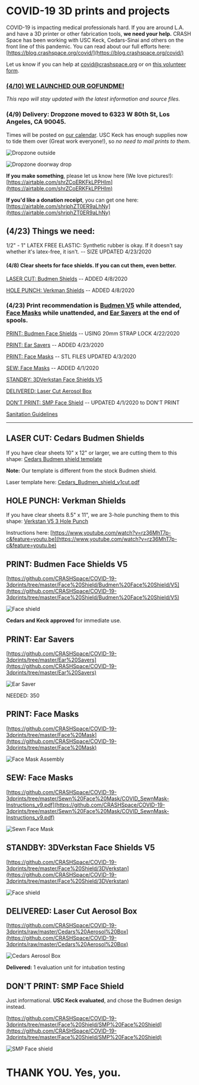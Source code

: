 # COVID-19 3D prints and projects

COVID-19 is impacting medical professionals hard. If you are around L.A. and have a 3D printer or other fabrication tools, **we need your help.** CRASH Space has been working with USC Keck, Cedars-Sinai and others on the front line of this pandemic. You can read about our full efforts here: [https://blog.crashspace.org/covid/](https://blog.crashspace.org/covid/)

Let us know if you can help at covid@crashspace.org or on [this volunteer form](https://docs.google.com/forms/d/e/1FAIpQLSczant_0pGT0tIEJhOTPQsQpFoTAtQAkubEGK8ArdoSDPgAVQ/viewform).

### [(4/10) WE LAUNCHED OUR GOFUNDME!](https://charity.gofundme.com/o/en/campaign/makers-united-against-covid-19)

*This repo will stay updated with the latest information and source files.*

### **(4/9) Delivery:** Dropzone moved to 6323 W 80th St, Los Angeles, CA 90045.
Times will be posted on [our calendar](https://calendar.google.com/calendar/embed?src=crashspacela@gmail.com&ctz=America/Los_Angeles). USC Keck has enough supplies now to tide them over (Great work everyone!), so *no need to mail prints to them*.

![Dropzone outside](https://raw.githubusercontent.com/CRASHSpace/COVID-19-3dprints/master/images/Dropzone_Outside.jpg)

![Dropzone doorway drop](https://raw.githubusercontent.com/CRASHSpace/COVID-19-3dprints/master/images/Dropzone_Doorway.jpg)

**If you make something**, please let us know here (We love pictures!): [https://airtable.com/shrZCoERKFkLPPHIm](https://airtable.com/shrZCoERKFkLPPHIm)

**If you'd like a donation receipt**, you can get one here: [https://airtable.com/shrjphZT0ER9aLhNy](https://airtable.com/shrjphZT0ER9aLhNy)

## (4/23) Things we need:
1/2" - 1" LATEX FREE ELASTIC: Synthetic rubber is okay. If it doesn't say whether it's latex-free, it isn't. -- SIZE UPDATED 4/23/2020

#### (4/8) Clear sheets for face shields. If you can cut them, even better.
[LASER CUT: Budmen Shields](#laser-cut-cedars-budmen-shields) -- ADDED 4/8/2020

[HOLE PUNCH: Verkman Shields](#hole-punch-verkman-shields) -- ADDED 4/8/2020

### (4/23) Print recommendation is [Budmen V5](#print-budmen-face-shields-v5) while attended, [Face Masks](#print-face-masks) while unattended, and [Ear Savers](#print-ear-savers) at the end of spools.
[PRINT: Budmen Face Shields](#print-budmen-face-shields-v5) -- USING 20mm STRAP LOCK 4/22/2020

[PRINT: Ear Savers](#print-ear-savers) -- ADDED 4/23/2020

[PRINT: Face Masks](#print-face-masks) -- STL FILES UPDATED 4/3/2020

[SEW: Face Masks](#sew-face-masks) -- ADDED 4/1/2020

[STANDBY: 3DVerkstan Face Shields V5](#standby-3dverkstan-face-shields-v5)

[DELIVERED: Laser Cut Aerosol Box](#delivered-laser-cut-aerosol-box)

[DON'T PRINT: SMP Face Shield](#dont-print-smp-face-shield) -- UPDATED 4/1/2020 to DON'T PRINT

[Sanitation Guidelines](https://github.com/CRASHSpace/COVID-19-3dprints/tree/master/Sanitation%20Guidelines_20200329.pdf)

---

## LASER CUT: Cedars Budmen Shields
If you have clear sheets 10" x 12" or larger, we are cutting them to this shape: [Cedars Budmen shield template](https://github.com/CRASHSpace/COVID-19-3dprints/raw/master/Face%20Shield/Budmen%20Face%20Shield/V3/polysheet-templates/Cedars_Budmen_shield_v1.pdf)

**Note:** Our template is different from the stock Budmen shield.

Laser template here: [Cedars_Budmen_shield_v1cut.pdf](https://github.com/CRASHSpace/COVID-19-3dprints/raw/master/Face%20Shield/Budmen%20Face%20Shield/V3/polysheet-templates/Cedars_Budmen_shield_v1cut.pdf)

## HOLE PUNCH: Verkman Shields
If you have clear sheets 8.5" x 11", we are 3-hole punching them to this shape: [Verkstan V5 3 Hole Punch](https://github.com/CRASHSpace/COVID-19-3dprints/raw/master/Face%20Shield/3DVerkstan/Verkstan-3HolePunch-CRASHSpaceMod.pdf)

Instructions here: [https://www.youtube.com/watch?v=rz36MhT7p-c&feature=youtu.be](https://www.youtube.com/watch?v=rz36MhT7p-c&feature=youtu.be)

## PRINT: Budmen Face Shields V5 
[https://github.com/CRASHSpace/COVID-19-3dprints/tree/master/Face%20Shield/Budmen%20Face%20Shield/V5](https://github.com/CRASHSpace/COVID-19-3dprints/tree/master/Face%20Shield/Budmen%20Face%20Shield/V5)

![Face shield](https://raw.githubusercontent.com/CRASHSpace/COVID-19-3dprints/master/images/budmenfaceshieldv3_small.jpg)

**Cedars and Keck approved** for immediate use.

## PRINT: Ear Savers
[https://github.com/CRASHSpace/COVID-19-3dprints/tree/master/Ear%20Savers](https://github.com/CRASHSpace/COVID-19-3dprints/tree/master/Ear%20Savers)

![Ear Saver](https://raw.githubusercontent.com/CRASHSpace/COVID-19-3dprints/master/images/EarSaver.jpg)

NEEDED: 350

## PRINT: Face Masks
[https://github.com/CRASHSpace/COVID-19-3dprints/tree/master/Face%20Mask](https://github.com/CRASHSpace/COVID-19-3dprints/tree/master/Face%20Mask)

![Face Mask Assembly](https://raw.githubusercontent.com/CRASHSpace/COVID-19-3dprints/master/images/facemask_USCV2-render_small.png)

## SEW: Face Masks
[https://github.com/CRASHSpace/COVID-19-3dprints/tree/master/Sewn%20Face%20Mask/COVID_SewnMask-Instructions_v9.pdf](https://github.com/CRASHSpace/COVID-19-3dprints/tree/master/Sewn%20Face%20Mask/COVID_SewnMask-Instructions_v9.pdf)

![Sewn Face Mask](https://raw.githubusercontent.com/CRASHSpace/COVID-19-3dprints/master/images/sewnFacemask.jpg)

## STANDBY: 3DVerkstan Face Shields V5
[https://github.com/CRASHSpace/COVID-19-3dprints/tree/master/Face%20Shield/3DVerkstan](https://github.com/CRASHSpace/COVID-19-3dprints/tree/master/Face%20Shield/3DVerkstan)

![Face shield](https://raw.githubusercontent.com/CRASHSpace/COVID-19-3dprints/master/images/faceshield_3DVerkstanV5_small.jpg)

## DELIVERED: Laser Cut Aerosol Box
[https://github.com/CRASHSpace/COVID-19-3dprints/raw/master/Cedars%20Aerosol%20Box](https://github.com/CRASHSpace/COVID-19-3dprints/raw/master/Cedars%20Aerosol%20Box)

![Cedars Aerosol Box](https://raw.githubusercontent.com/CRASHSpace/COVID-19-3dprints/master/images/aerosolbox-inField_small.jpg)

**Delivered:** 1 evaluation unit for intubation testing

## DON'T PRINT: SMP Face Shield
Just informational. **USC Keck evaluated**, and chose the Budmen design instead.

[https://github.com/CRASHSpace/COVID-19-3dprints/tree/master/Face%20Shield/SMP%20Face%20Shield](https://github.com/CRASHSpace/COVID-19-3dprints/tree/master/Face%20Shield/SMP%20Face%20Shield)

![SMP Face shield](https://raw.githubusercontent.com/CRASHSpace/COVID-19-3dprints/master/images/faceshield_USCV3-render_small.png)

# THANK YOU. Yes, you.